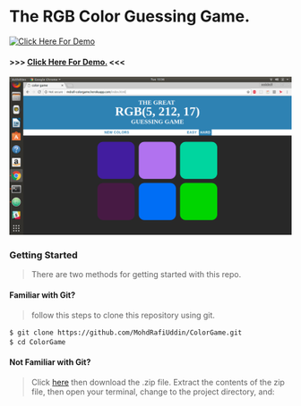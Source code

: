 # The RGB Color Guessing Game.
[![Click Here For Demo](https://encrypted-tbn0.gstatic.com/images?q=tbn:ANd9GcTOmi7FnlfvCKTyqUS8THi6O1uLsXKkm_Dp9VZEy-vGXoG6nyx7KA)](http://mdrafi-colorgame.herokuapp.com/index.html)
#### >>> [Click Here For Demo.](http://mdrafi-colorgame.herokuapp.com/index.html) <<<
[![screenshot image](css/images/colorgame.png "screenshot of colorgame")](http://mdrafi-colorgame.herokuapp.com/index.html)
### Getting Started
>There are two methods for getting started with this repo.
#### Familiar with Git?  
> follow this steps to clone this repository using git.
```sh
$ git clone https://github.com/MohdRafiUddin/ColorGame.git
$ cd ColorGame
```
#### Not Familiar with Git?
> Click [here](https://github.com/MohdRafiUddin/ColorGame/archive/master.zip) then download the .zip file. Extract the contents of the zip file, then open your terminal, change to the project directory, and:

